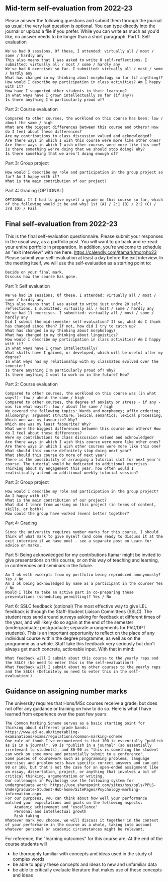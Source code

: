 ## Mid-term self-evaluation from 2022-23

Please answer the following questions and submit them through the journal as usual; the very last question is optional. You can type directly into the journal or upload a file if you prefer. While you can write as much as you'd like, no answer needs to be longer than a short paragraph.
Part 1: Self evaluation

    We've had 9 sessions. Of these, I attended: virtually all / most / some / hardly any
    This also means that I was asked to write 8 self-reflections. I submitted: virtually all / most / some / hardly any
    We've had 6 exercises so far. I submitted: virtually all / most / some / hardly any
    What has changed in my thinking about morphology so far (if anything)?
    How would I describe my participation in class activities? Am I happy with it?
    How have I supported other students in their learning?
    In what ways have I grown intellectually so far (if any)?
    Is there anything I'm particularly proud of?

Part 2: Course evaluation

    Compared to other courses, the workload on this course has been: low / about the same / high
    What are the biggest differences between this course and others? How do I feel about these differences?
    Are my contributions to class discussion valued and acknowledged?
    Are there ways in which I wish this course were more like other ones?
    Are there ways in which I wish other courses were more like this one?
    Is there something we're doing that we should stop doing? Why?
    Is there something that we aren't doing enough of?

Part 3: Group project

    How would I describe my role and participation in the group project so far? Am I happy with it?
    What is the main contribution of our project?

Part 4: Grading (OPTIONAL)

    OPTIONAL: If I had to give myself a grade on this course so far, which of the following would it be and why? 1st (A) / 2:1 (B) / 2:2 (C) / 3rd (D) / Fail



## Final self-evaluation from 2022-23


This is the final self-evaluation questionnaire. Please submit your responses in the usual way, as a portfolio post. You will want to go back and re-read your entire portfolio in preparation.
In addition, you're welcome to schedule an "exit interview" with me here: https://calendly.com/itamark/morpho23
Please submit your self-evaluation at least a day before the exit interview. In the meeting itself, we will use the self-evaluation as a starting point to:

    Decide on your final mark.
    Discuss how the course has gone.

Part 1: Self evaluation

    We've had 19 sessions. Of these, I attended: virtually all / most / some / hardly any
    This also means that I was asked to write just undre 20 self-reflections. I submitted: virtually all / most / some / hardly any
    We've had 11 exercises. I submitted: virtually all / most / some / hardly any
    Did I submit the mid-semester self-evaluation? If so, what do I think has changed since then? If not, how did I try to catch up?
    What has changed in my thinking about morphology?
    What has changed in my thinking about linguistics?
    How would I describe my participation in class activities? Am I happy with it?
    In what ways have I grown intellectually?
    What skills have I gained, or developed, which will be useful after my degree?
    In what ways has my relationship with my classmates evolved over the semester?
    Is there anything I'm particularly proud of? Why?
    Is there anything I want to work on in the future? How?

Part 2: Course evaluation

    Compared to other courses, the workload on this course was (in what ways?): low / about the same / high
    Compared to other courses, the degree of anxiety or stress - if any - was (in what ways?): low / about the same / high
    We covered the following topics: Words and morphemes; affix ordering; allomorphy; argument structure; lexical semantics; lexical processing. Which one was my favourite? Why?
    Which one was my least fabourite? Why?
    What were the biggest differences between this course and others? How do I feel about these differences?
    Were my contributions to class discussion valued and acknowledged?
    Are there ways in which I wish this course were more like other ones?
    Are there ways in which I wish other courses were more like this one?
    What should this course definitely stop doing next year?
    What should this course do more of next year?
    There is the possibility of arranging a tutorial slot for next year's course. The tutorial would be dedicated to additional exercises. Thinking about my engagement this year, how often would I realistically attend an additional weekly tutorial session?

Part 3: Group project

    How would I describe my role and participation in the group project? Am I happy with it?
    What is the main contribution of our project?
    What did I learn from working on this project (in terms of content, skills, or both)?
    How could the group have worked (even) better together?

Part 4: Grading

    Since the university requires number marks for this course, I should think of what mark to give myself (and come ready to discuss it at the exit interview if we have one) - see a separate post on Learn for advice on marks.

Part 5: Being acknowledged for my contributions
Itamar might be invited to give presentations on this course, or on this way of teaching and learning, in conferences and seminars in the future.

    Am I ok with excerpts from my portfolio being reproduced anonymously? Yes / No
    Am I ok being acknowledged by name as a participant in the course? Yes / No
    Would I like to take an active part in co-preparing these presentations (scheduling permitting)? Yes / No

Part 6: SSLC feedback (optional)
The most effective way to give LEL feedback is through the Staff-Student Liaison Committees (SSLC). The student reps send around surveys asking for feedback at different times of the year, and will likely do so again at the end of the semester (undergraduate; postgraduate; separate arrangements for PhD/DPT students). This is an important opportunity to reflect on the place of any individual course within the degree programme, as well as on the programme as a whole. Staff take this feedback very seriously but don't always get much concrete, actionable input.
With that in mind:

    What feedback will I submit about this course to the yearly reps and the SSLC? (No need to enter this in the self-evaluation!)
    What feedback will I submit about my other courses to the yearly reps and the SSLC? (Definitely no need to enter this in the self-evaluation!)

## Guidance on assigning number marks


The university requires that Hons/MSc courses receive a grade, but does not offer any guidance or training on how to do so. Here is what I have learned from experience over the past few years:

    The Common Marking Scheme serves as a basic starting point for thinking about different grade bands: https://www.ed.ac.uk/timetabling-examinations/exams/regulations/common-marking-scheme
    One rule of thumb I've encountered is that 100 is essentially "publish as is in a journal", 90 is "publish in a journal" (so essentially irrelevant to students), and 80-90 is "this is something the student can work on some more and potentially submit to a conference".
    Some pieces of coursework such as programming problems, language exercises and problem sets have specific correct answers and can get 90 or 100, but that's not the case for an open-ended assignment like an essay, dissertation, project, or anything that involves a bit of critical thinking, argumentation or writing.
    Our colleauges in Psychology use the following system for undergraduate work: https://uoe.sharepoint.com/sites/hss/ppls/PPLS-Undergraduate-Student-Hub-home/SitePages/Psychology-marking-information.aspx
    For our purposes, you can think about how well your performance matched your expectations and goals on the following aspects:
        Academic achievement and "excellence"
        Personal and intellectual growth
        Risk taking
    Whatever mark you choose, we will discuss it together in the context of your performance in the course as a whole, taking into account whatever personal or academic circumstances might be relevant.

For reference, the "learning outcomes" for this course are:
At the end of the course students will
- be thoroughly familiar with concepts and ideas used in the study of complex words
- be able to apply these concepts and ideas to new and unfamiliar data
- be able to critically evaluate literature that makes use of these concepts and ideas

